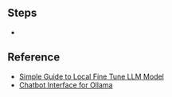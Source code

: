 ## Steps
- 

## Reference
- [Simple Guide to Local Fine Tune LLM Model](https://apeatling.com/articles/simple-guide-to-local-llm-fine-tuning-on-a-mac-with-mlx/)
- [Chatbot Interface for Ollama](https://github.com/ivanfioravanti/chatbot-ollama)